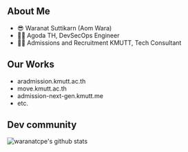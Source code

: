 ## About Me
- 😎 Waranat Suttikarn (Aom Wara)
- 👨‍💻 Agoda TH, DevSecOps Engineer
- 👨‍💻 Admissions and Recruitment KMUTT, Tech Consultant

## Our Works
- aradmission.kmutt.ac.th
- move.kmutt.ac.th
- admission-next-gen.kmutt.me
- etc.

## Dev community 
![์waranatcpe's github stats](https://github-readme-stats.vercel.app/api?username=waranatcpe)
